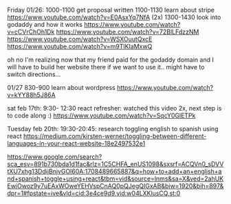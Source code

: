 Friday 01/26:
1000-1100 get proposal written
1100-1130 learn about stripe
https://www.youtube.com/watch?v=E0AsxYq7NfA (2x)
1300-1430 look into godaddy and how it works
https://www.youtube.com/watch?v=cCVrChOh1Dk
https://www.youtube.com/watch?v=72BlLFdzzNM
https://www.youtube.com/watch?v=WSXOuutQxcE
https://www.youtube.com/watch?v=m9TlKIaMxwQ

oh no I'm realizing now that my friend paid for the godaddy domain and I will have to build her website there if we want to use it.. might have to switch directions...

01/27
830-900 learn about wordpress 
https://www.youtube.com/watch?v=kYY88h5J86A



sat feb 17th:
9:30- 12:30 react refresher: watched this video 2x, next step is to code along :)
https://www.youtube.com/watch?v=SqcY0GlETPk

Tuesday feb 20th:
19:30-20:45: research toggling english to spanish using react
https://medium.com/kirsten-werner/toggling-between-different-languages-in-your-react-website-18e2497532e1

https://www.google.com/search?sca_esv=891b730bda1d1fac&rlz=1C5CHFA_enUS1098&sxsrf=ACQVn0_sDVVtXU7xhg13DdijBnjvGOl60A:1708489665887&q=how+to+add+an+english+and+spanish+toggle+using+react&tbm=vid&source=lnms&sa=X&ved=2ahUKEwiOwoz9y7uEAxWOweYEHVspCnAQ0pQJegQIGxAB&biw=1920&bih=897&dpr=1#fpstate=ive&vld=cid:3e4ce9d9,vid:w04LXKlusCQ,st:0